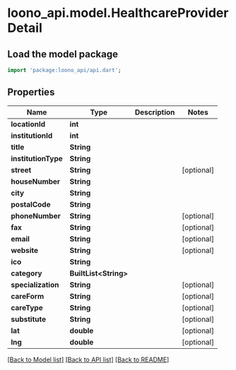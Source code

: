 # loono_api.model.HealthcareProviderDetail

## Load the model package
```dart
import 'package:loono_api/api.dart';
```

## Properties
Name | Type | Description | Notes
------------ | ------------- | ------------- | -------------
**locationId** | **int** |  | 
**institutionId** | **int** |  | 
**title** | **String** |  | 
**institutionType** | **String** |  | 
**street** | **String** |  | [optional] 
**houseNumber** | **String** |  | 
**city** | **String** |  | 
**postalCode** | **String** |  | 
**phoneNumber** | **String** |  | [optional] 
**fax** | **String** |  | [optional] 
**email** | **String** |  | [optional] 
**website** | **String** |  | [optional] 
**ico** | **String** |  | 
**category** | **BuiltList&lt;String&gt;** |  | 
**specialization** | **String** |  | [optional] 
**careForm** | **String** |  | [optional] 
**careType** | **String** |  | [optional] 
**substitute** | **String** |  | [optional] 
**lat** | **double** |  | [optional] 
**lng** | **double** |  | [optional] 

[[Back to Model list]](../README.md#documentation-for-models) [[Back to API list]](../README.md#documentation-for-api-endpoints) [[Back to README]](../README.md)


